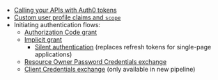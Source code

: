 * [Calling your APIs with Auth0 tokens](/api-auth/tutorials/migration/api-tokens)
* [Custom user profile claims and `scope`](/api-auth/tutorials/migration/scope-custom-claims)
* Initiating authentication flows:
  - [Authorization Code grant](/api-auth/tutorials/migration/authorization-code)
  - [Implicit grant](/api-auth/tutorials/migration/implicit)
    * [Silent authentication](/api-auth/tutorials/silent-authentication) (replaces refresh tokens for single-page applications)
  - [Resource Owner Password Credentials exchange](/api-auth/tutorials/migration/password)
  - [Client Credentials exchange](/api-auth/tutorials/migration/client-credentials) (only available in new pipeline)
